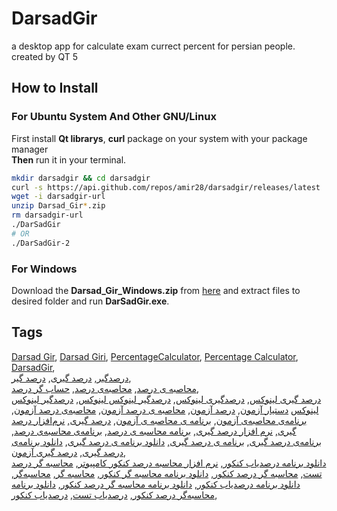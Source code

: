 # DarsadGir
a desktop app for calculate exam currect percent for persian people. created by QT 5
## How to Install
### For Ubuntu System And Other GNU/Linux
First install **Qt librarys**, **curl** package on your system with your package manager  
**Then** run it in your terminal.
```sh
mkdir darsadgir && cd darsadgir
curl -s https://api.github.com/repos/amir28/darsadgir/releases/latest | grep browser_download_url | cut -d '"' -f 4 | grep Linux > darsadgir-url
wget -i darsadgir-url
unzip Darsad_Gir*.zip
rm darsadgir-url
./DarSadGir
# OR
./DarSadGir-2
```
### For Windows
Download the **Darsad_Gir_Windows.zip** from
[here](https://github.com/amir28/darsadgir/releases/latest) 
and extract files to desired folder and run **DarSadGir.exe**.

## Tags
[Darsad Gir](https://github.com/amir28/darsadgir),
[Darsad Giri](https://github.com/amir28/darsadgir),
[PercentageCalculator](https://github.com/amir28/darsadgir),
[Percentage Calculator](https://github.com/amir28/darsadgir),
[DarsadGir](https://github.com/amir28/darsadgir),  
[درصدگیر](https://github.com/amir28/darsadgir),
[درصد گیری](https://github.com/amir28/darsadgir),
[درصد گیر](https://github.com/amir28/darsadgir),  
[محاصبه ی درصد](https://github.com/amir28/darsadgir),
[محاصبه‌ی درصد](https://github.com/amir28/darsadgir),
[حساب گر درصد](https://github.com/amir28/darsadgir),  
[درصد گیری لینوکس](https://github.com/amir28/darsadgir),
[درصدگیری لینوکس](https://github.com/amir28/darsadgir),
[درصدگیر لینوکس لینوکس](https://github.com/amir28/darsadgir),
[درصدگیر لینوکس لینوکس](https://github.com/amir28/darsadgir)
[دستیار آزمون](https://github.com/amir28/darsadgir),
[درصد آزمون](https://github.com/amir28/darsadgir),
[محاصبه ی درصد آزمون](https://github.com/amir28/darsadgir),
[محاصبه‌ی درصد آزمون](https://github.com/amir28/darsadgir),
[برنامه‌ی محاصبه‌ی آزمون](https://github.com/amir28/darsadgir),
[برنامه ی محاصبه ی آزمون](https://github.com/amir28/darsadgir),
[درصد گیری](https://github.com/amir28/darsadgir),
[نرم‌افزار درصد گیری](https://github.com/amir28/darsadgir),
[نرم افزار درصد گیری](https://github.com/amir28/darsadgir),
[برنامه محاسبه ی درصد](https://github.com/amir28/darsadgir),
[برنامه‌ی محاسبه‌ی درصد](https://github.com/amir28/darsadgir),
[برنامه‌ی درصد گیری](https://github.com/amir28/darsadgir),
[برنامه ی درصد گیری](https://github.com/amir28/darsadgir),
[دانلود برنامه ی درصد گیری](https://github.com/amir28/darsadgir),
[دانلود برنامه‌ی درصد گیری](https://github.com/amir28/darsadgir),
[درصد گیری آزمون](https://github.com/amir28/darsadgir),  
[دانلود برنامه درصدیاب کنکور](https://github.com/amir28/darsadgir),
[نرم افزار محاسبه درصد کنکور کامپیوتر](https://github.com/amir28/darsadgir),
[محاسبه گر درصد تست](https://github.com/amir28/darsadgir),
[محاسبه گر درصد کنکور](https://github.com/amir28/darsadgir),
[دانلود برنامه محاسبه گر کنکور](https://github.com/amir28/darsadgir),
[محاسبه گر](https://github.com/amir28/darsadgir),
[محاسبه‌گر](https://github.com/amir28/darsadgir),
[دانلود برنامه درصدیاب کنکور](https://github.com/amir28/darsadgir),
[دانلود برنامه محاسبه گر درصد کنکور](https://github.com/amir28/darsadgir),
[دانلود برنامه محاسبه‌گر درصد کنکور](https://github.com/amir28/darsadgir),
[درصدیاب تست](https://github.com/amir28/darsadgir),
[درصدیاب کنکور](https://github.com/amir28/darsadgir),
